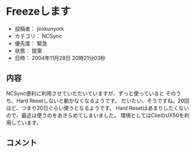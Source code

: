 # Freezeします
* 投稿者： jirokunyork
* カテゴリ： NCSync
* 優先度： 緊急
* 状態： 提案
* 日時： 2004年11月28日 20時21分03秒

## 内容
NCSync便利に利用させていただいていますが、ずっと使っていると
そのうち、Hard Resetしないと動かなくなるようです。
だいたい、そうですね。20回ほど、つまり20日ぐらい使うとなるようです。
Hard Resetはあまりしたくないので、最近は使うのをあきらめてしまいました。
環境としてはClieのUX50を利用しています。
## コメント
<!--  -->

